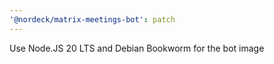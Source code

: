 ```yaml
---
'@nordeck/matrix-meetings-bot': patch
---
```


Use Node.JS 20 LTS and Debian Bookworm for the bot image
